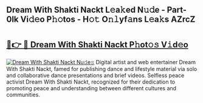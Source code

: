 ## Dream With Shakti Nackt L𝚎a𝚔ed N𝚞𝚍e - Part-0lk Vi𝚍𝚎o P𝚑𝚘tos - H𝚘𝚝 O𝚗𝚕yf𝚊ns L𝚎a𝚔s AZrcZ

# <h2><a href="http://kf2mml.oniu.top/?m=Dream+With+Shakti+Nackt">🔗👉 🔴 Dream With Shakti Nackt P𝚑ot𝚘𝚜 V𝚒d𝚎o</a></h2>

[![Dream With Shakti Nackt Nu𝚍e𝚜](https://i.imgur.com/0qMVB7G.gif)](http://kf2mml.oniu.top/?m=Dream+With+Shakti+Nackt)
Digital artist and web entertainer Dream With Shakti Nackt, famed for publishing dance and lifestyle material via solo and collaborative dance presentations and brief videos. Selfless peace activist Dream With Shakti Nackt, recognized for their dedication to promoting peace and understanding between different cultures and communities.  
